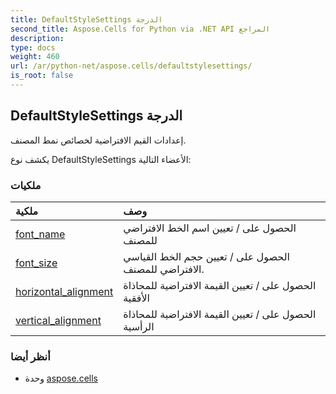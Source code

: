 ```yaml
---
title: DefaultStyleSettings الدرجة
second_title: Aspose.Cells for Python via .NET API المراجع
description:
type: docs
weight: 460
url: /ar/python-net/aspose.cells/defaultstylesettings/
is_root: false
---
```

##  DefaultStyleSettings الدرجة
إعدادات القيم الافتراضية لخصائص نمط المصنف.



يكشف نوع DefaultStyleSettings الأعضاء التالية:

###  ملكيات
| ملكية| وصف|
| :- | :- |
| [font_name](/cells/ar/python-net/aspose.cells/defaultstylesettings/font_name) | الحصول على / تعيين اسم الخط الافتراضي للمصنف|
| [font_size](/cells/ar/python-net/aspose.cells/defaultstylesettings/font_size) | الحصول على / تعيين حجم الخط القياسي الافتراضي للمصنف.|
| [horizontal_alignment](/cells/ar/python-net/aspose.cells/defaultstylesettings/horizontal_alignment) | الحصول على / تعيين القيمة الافتراضية للمحاذاة الأفقية|
| [vertical_alignment](/cells/ar/python-net/aspose.cells/defaultstylesettings/vertical_alignment) | الحصول على / تعيين القيمة الافتراضية للمحاذاة الرأسية|



###  أنظر أيضا
* وحدة [aspose.cells](..)
